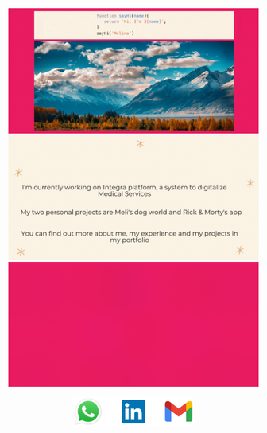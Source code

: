 
<img src= "./assets/Welcome.gif" alt=''/>

<img src= "./assets/infos2.gif" alt=''/>


<img src= "./assets/technologies.gif" alt=''/>


<img src= "![Welcome](https://user-images.githubusercontent.com/72397189/212485487-6c65dbd4-4d17-4a52-9f38-8b71b5e6d864.gif)" alt=''/>
<img src= "./" alt=''/>




<div align = center>
 <!--- <a href="https://www.linkedin.com/in/melina-zellweger-" target="_blank"> <img src="./assets/porrtfolio.png" alt="in" width="auto" height="60"/></a> -->
  <a href="https://wa.link/fgjbuv" target="_blank"> <img src="./assets/WhatsApp.svg.png" alt="wpp" width="auto" height="60"/></a> 
  <a href="https://www.linkedin.com/in/melina-zellweger-" target="_blank"> <img src="./assets/linkedin.png" alt="in" width="auto" height="60"/></a> 
  <a href="mailto:zmelina99@gmail.com" target="_blank"> <img src="./assets/gmail.png" alt="in" width="auto" height="60"/></a> 



